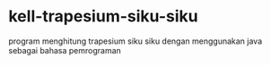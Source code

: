 # kell-trapesium-siku-siku
program menghitung trapesium siku siku dengan menggunakan java sebagai bahasa pemrograman
